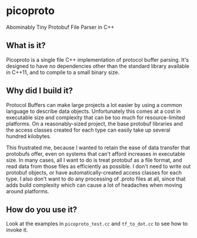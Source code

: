 # picoproto
Abominably Tiny Protobuf File Parser in C++

## What is it?

Picoproto is a single file C++ implementation of protocol buffer parsing. It's designed to have no dependencies other than the standard library available in C++11, and to compile to a small binary size.

## Why did I build it?

Protocol Buffers can make large projects a lot easier by using a common language to describe data objects. Unfortunately this comes at a cost in executable size and complexity that can be too much for resource-limited platforms. On a reasonably-sized project, the base protobuf libraries and the access classes created for each type can easily take up several hundred kilobytes.

This frustrated me, because I wanted to retain the ease of data transfer that protobufs offer, even on systems that can't afford increases in executable size. In many cases, all I want to do is treat protobuf as a file format, and read data from those files as efficiently as possible. I don't need to write out protobuf objects, or have automatically-created access classes for each type. I also don't want to do any processing of .proto files at all, since that adds build complexity which can cause a lot of headaches when moving around platforms.

## How do you use it?

Look at the examples in `picoproto_test.cc` and `tf_to_dot.cc` to see how to invoke it.
